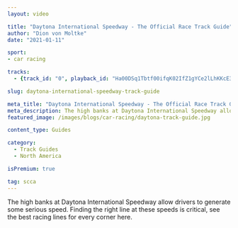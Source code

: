 ```yaml
---
layout: video

title: "Daytona International Speedway - The Official Race Track Guide"
author: "Dion von Moltke"
date: "2021-01-11"

sport:
- car racing

tracks:
  - {track_id: "0", playback_id: "Ha00DSq1Tbtf00ifqK02IfZ1gYCe2lLhKKcE35WBcWWtM4", lesson_name: "Daytona International Speedway - The Official Race Track Guide", lesson_desc: "The high banks at Daytona International Speedway allow drivers to generate some serious speed. Finding the right line at these speeds is critical, see the best racing lines at every corner here.<br /><br />To be fast around here drivers have to know how to maximize the brake zone into turn 1, get back to full throttle at exactly the right time out of turns 3, 5, 6 and the Bus Stop, and also need to roll speed through the middle of the bus stop.<br />Join Daytona 24 Hour Winner and Blayze pro racecar coach Dion von Moltke as he walks drivers through everything they need to know to be fast around Daytona."}

slug: daytona-international-speedway-track-guide

meta_title: "Daytona International Speedway - The Official Race Track Guide"
meta_description: The high banks at Daytona International Speedway allow drivers to generate some serious speed. Finding the right line at these speeds is critical, see the best racing lines for every corner here.
featured_image: /images/blogs/car-racing/daytona-track-guide.jpg

content_type: Guides

category:
  - Track Guides
  - North America

isPremium: true

tag: scca
---
```


The high banks at Daytona International Speedway allow drivers to generate some serious speed. Finding the right line at these speeds is critical, see the best racing lines for every corner here.